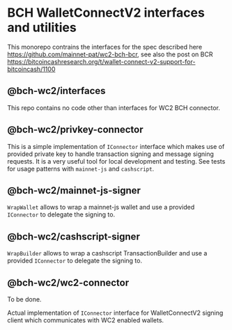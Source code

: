 # BCH WalletConnectV2 interfaces and utilities

This monorepo contrains the interfaces for the spec described here https://github.com/mainnet-pat/wc2-bch-bcr, see also the post on BCR https://bitcoincashresearch.org/t/wallet-connect-v2-support-for-bitcoincash/1100

## @bch-wc2/interfaces

This repo contains no code other than interfaces for WC2 BCH connector.

## @bch-wc2/privkey-connector

This is a simple implementation of `IConnector` interface which makes use of provided private key to handle transaction signing and message signing requests. It is a very useful tool for local development and testing. See tests for usage patterns with `mainnet-js` and `cashscript`.

## @bch-wc2/mainnet-js-signer

`WrapWallet` allows to wrap a mainnet-js wallet and use a provided `IConnector` to delegate the signing to.

## @bch-wc2/cashscript-signer

`WrapBuilder` allows to wrap a cashscript TransactionBuilder and use a provided `IConnector` to delegate the signing to.

## @bch-wc2/wc2-connector

To be done.

Actual implementation of `IConnector` interface for WalletConnectV2 signing client which communicates with WC2 enabled wallets.
